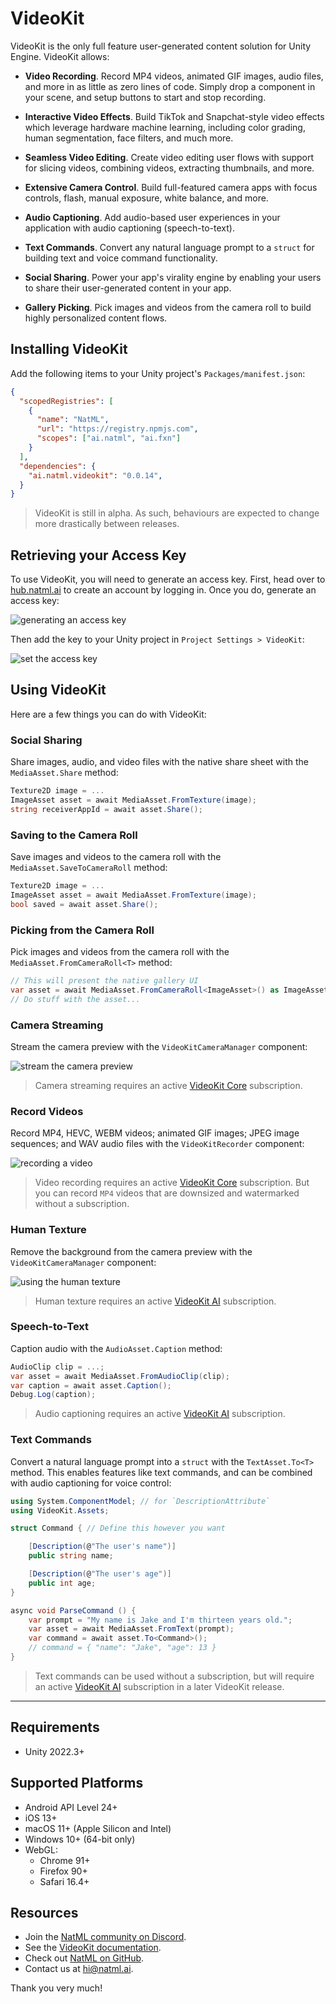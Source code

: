 # VideoKit
VideoKit is the only full feature user-generated content solution for Unity Engine. VideoKit allows:

- **Video Recording**. Record MP4 videos, animated GIF images, audio files, and more in as little as zero lines of code. Simply drop a component in your scene, and setup buttons to start and stop recording.

- **Interactive Video Effects**. Build TikTok and Snapchat-style video effects which leverage hardware machine learning, including color grading, human segmentation, face filters, and much more.

- **Seamless Video Editing**. Create video editing user flows with support for slicing videos, combining videos, extracting thumbnails, and more.

- **Extensive Camera Control**. Build full-featured camera apps with focus controls, flash, manual exposure, white balance, and more.

- **Audio Captioning**. Add audio-based user experiences in your application with audio captioning (speech-to-text).

- **Text Commands**. Convert any natural language prompt to a `struct` for building text and voice command functionality.

- **Social Sharing**. Power your app's virality engine by enabling your users to share their user-generated content in your app.

- **Gallery Picking**. Pick images and videos from the camera roll to build highly personalized content flows.

## Installing VideoKit
Add the following items to your Unity project's `Packages/manifest.json`:
```json
{
  "scopedRegistries": [
    {
      "name": "NatML",
      "url": "https://registry.npmjs.com",
      "scopes": ["ai.natml", "ai.fxn"]
    }
  ],
  "dependencies": {
    "ai.natml.videokit": "0.0.14",
  }
}
```

> VideoKit is still in alpha. As such, behaviours are expected to change more drastically between releases.

## Retrieving your Access Key
To use VideoKit, you will need to generate an access key. First, head over to [hub.natml.ai](https://hub.natml.ai/account/developers) to create an account by logging in. Once you do, generate an access key:

![generating an access key](https://raw.githubusercontent.com/natmlx/videokit/main/Media/create-access-key.gif)

Then add the key to your Unity project in `Project Settings > VideoKit`:

![set the access key](https://raw.githubusercontent.com/natmlx/videokit/main/Media/set-access-key.gif)

## Using VideoKit
Here are a few things you can do with VideoKit:

### Social Sharing
Share images, audio, and video files with the native share sheet with the `MediaAsset.Share` method:
```csharp
Texture2D image = ...
ImageAsset asset = await MediaAsset.FromTexture(image);
string receiverAppId = await asset.Share();
```

### Saving to the Camera Roll
Save images and videos to the camera roll with the `MediaAsset.SaveToCameraRoll` method:
```csharp
Texture2D image = ...
ImageAsset asset = await MediaAsset.FromTexture(image);
bool saved = await asset.Share();
```

### Picking from the Camera Roll
Pick images and videos from the camera roll with the `MediaAsset.FromCameraRoll<T>` method:
```csharp
// This will present the native gallery UI
var asset = await MediaAsset.FromCameraRoll<ImageAsset>() as ImageAsset;
// Do stuff with the asset...
```

### Camera Streaming
Stream the camera preview with the `VideoKitCameraManager` component:

![stream the camera preview](https://raw.githubusercontent.com/natmlx/videokit/main/Media/camera-streaming.gif)

> Camera streaming requires an active [VideoKit Core](https://hub.natml.ai/account/billing) subscription.

### Record Videos
Record MP4, HEVC, WEBM videos; animated GIF images; JPEG image sequences; and WAV audio files with the `VideoKitRecorder` component:

![recording a video](https://raw.githubusercontent.com/natmlx/videokit/main/Media/video-recording.gif)

> Video recording requires an active [VideoKit Core](https://hub.natml.ai/account/billing) subscription. But you can record `MP4` videos that are downsized and watermarked without a subscription.

### Human Texture
Remove the background from the camera preview with the `VideoKitCameraManager` component:

![using the human texture](https://raw.githubusercontent.com/natmlx/videokit/main/Media/human-texture.gif)

> Human texture requires an active [VideoKit AI](https://hub.natml.ai/account/billing) subscription.

### Speech-to-Text
Caption audio with the `AudioAsset.Caption` method:
```csharp
AudioClip clip = ...;
var asset = await MediaAsset.FromAudioClip(clip);
var caption = await asset.Caption();
Debug.Log(caption);
```

> Audio captioning requires an active [VideoKit AI](https://hub.natml.ai/account/billing) subscription.

### Text Commands
Convert a natural language prompt into a `struct` with the `TextAsset.To<T>` method. This enables features like text commands, and can be combined with audio captioning for voice control:
```csharp
using System.ComponentModel; // for `DescriptionAttribute`
using VideoKit.Assets;

struct Command { // Define this however you want

    [Description(@"The user's name")]
    public string name;

    [Description(@"The user's age")]
    public int age;
}

async void ParseCommand () {
    var prompt = "My name is Jake and I'm thirteen years old.";
    var asset = await MediaAsset.FromText(prompt);
    var command = await asset.To<Command>();
    // command = { "name": "Jake", "age": 13 }
}
```

> Text commands can be used without a subscription, but will require an active [VideoKit AI](https://hub.natml.ai/account/billing) subscription in a later VideoKit release.

___

## Requirements
- Unity 2022.3+

## Supported Platforms
- Android API Level 24+
- iOS 13+
- macOS 11+ (Apple Silicon and Intel)
- Windows 10+ (64-bit only)
- WebGL:
  - Chrome 91+
  - Firefox 90+
  - Safari 16.4+

## Resources
- Join the [NatML community on Discord](https://natml.ai/community).
- See the [VideoKit documentation](https://docs.natml.ai/videokit).
- Check out [NatML on GitHub](https://github.com/natmlx).
- Contact us at [hi@natml.ai](mailto:hi@natml.ai).

Thank you very much!